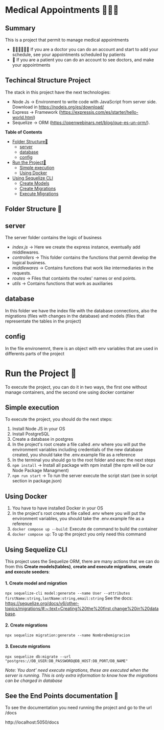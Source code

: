 # Medical Appointments 👩🏼‍⚕️

## Summary

This is a project that permit to manage medical appointments

- 👩🏼‍⚕️👨🏼‍⚕️ If you are a doctor you can do an account and start to add your schedule, see your appointments scheduled by patients
- 🤒 If you are a patient you can do an account to see doctors, and make your appointments

## Techincal Structure Project

The stack in this project have the next technologies:

- Node Js -> Environment to write code with JavaScript from server side. Download in https://nodejs.org/es/download/
- Express -> Framework (https://expressjs.com/es/starter/hello-world.html)
- Sequelize -> ORM (https://openwebinars.net/blog/que-es-un-orm/).

**Table of Contents**

- [Folder Structure📁](#folder-structure-📁)
  - [server](#server)
  - [database](#database)
  - [config](#config)
- [Run the Project🚀](#run-the-project-🚀)
  - [Simple execution](#simple-execution)
  - [Using Docker](#using-docker)
- [Using Sequelize CLI](#using-sequelize-cli)
  - [Create Models](#1-create-model-and-migration)
  - [Create Migrations](#2-create-migrations)
  - [Execute Migrations](#3-execute-migrations)

## Folder Structure 📁

## server

The server folder contains the logic of business

- _index.js_ -> Here we create the express instance, eventually add middlewares.
- _controllers_ -> This folder contains the functions that permit develop the logical business.
- _middlewares_ -> Contains functions that work like intermediaries in the requests.
- _routes_ -> Files that containts the routes' names or end points.
- _utils_ -> Contains functions that work as auxiliaries

## database

In this folder we have the index file with the database connections, also the migrations (files with changes in the database) and models (files that representate the tables in the project)

## config

In the file environemnt, there is an object with env variables that are used in differents parts of the project

# Run the Project 🚀

To execute the project, you can do it in two ways, the first one without manage containers, and the second one using docker container

## Simple execution

To execute the project, you should do the next steps:

1. Install Node JS in your OS
2. Install PostgreSQL
3. Create a database in postgres
4. In the project's root create a file called .env where you will put the environment variables including credentials of the new database created, you should take the .env.example file as a reference
5. In the terminal you should go to the root folder and exec the next steps
6. `npm install` -> Install all package with npm install (the npm will be our Node Package Managment)
7. `npm run start` -> To run the server execute the script start (see in script section in package.json)

## Using Docker

1. You have to have installed Docker in your OS
2. In the project's root create a file called .env where you will put the environment variables, you should take the .env.example file as a reference
3. `docker compose up --build`: Execute de command to build the container
4. `docker compose up`: To up the project you only need this command

## Using Sequelize CLI

This project uses the Sequelize ORM, there are many actions that we can do from this **Create models(tables)**, **create and execute migrations**, **create and execute seeders**:

#### 1. Create model and migration

`npx sequelize-cli model:generate --name User --attributes firstName:string,lastName:string,email:string`
See the docs: https://sequelize.org/docs/v6/other-topics/migrations/#:~:text=Creating%20the%20first,change%20in%20database.

#### 2. Create migrations

`npx sequelize migration:generate --name NombreDemigracion`

#### 3. Execute migrations

`npx sequelize db:migrate --url "postgres://DB_USER:DB_PASSWORD@DB_HOST:DB_PORT/DB_NAME"`

_Note: You dont' need execute migrations, these are executed when the server is running. This is only extra information to know how the migrations can be charged in database_

## See the End Points documentation 📃

To see the documentation you need running the project and go to the url /docs

http://localhost:5050/docs
